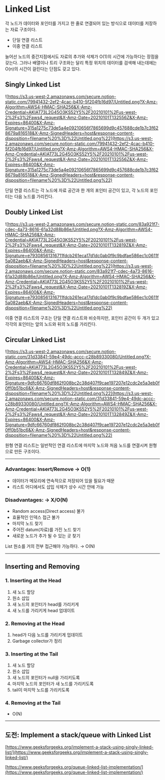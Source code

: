 # Linked List

각 노드가 데이터와 포인터를 가지고 한 줄로 연결되어 있는 방식으로 데이터를 저장하는 자료 구조이다.

- 단일 연결 리스트
- 이중 연결 리스트

늘어선 노드의 중간지점에서도 자료의 추가와 삭제가 O(1)의 시간에 가능하다는 장점을 갖는다. 그러나 배열이나 트리 구조와는 달리 특정 위치의 데이터를 검색해 내는데에는 O(n)의 시간이 걸린다는 단점도 갖고 있다.

## Singly Linked List

![https://s3.us-west-2.amazonaws.com/secure.notion-static.com/79941432-2ef2-4cac-b410-5f204fb16d97/Untitled.png?X-Amz-Algorithm=AWS4-HMAC-SHA256&X-Amz-Credential=AKIAT73L2G45O3KS52Y5%2F20210101%2Fus-west-2%2Fs3%2Faws4_request&X-Amz-Date=20210101T132556Z&X-Amz-Expires=86400&X-Amz-Signature=315a1275c73de5a4e09210656f7865699d9c457688cde1b7c3f628679a816518&X-Amz-SignedHeaders=host&response-content-disposition=filename%20%3D%22Untitled.png%22](https://s3.us-west-2.amazonaws.com/secure.notion-static.com/79941432-2ef2-4cac-b410-5f204fb16d97/Untitled.png?X-Amz-Algorithm=AWS4-HMAC-SHA256&X-Amz-Credential=AKIAT73L2G45O3KS52Y5%2F20210101%2Fus-west-2%2Fs3%2Faws4_request&X-Amz-Date=20210101T132556Z&X-Amz-Expires=86400&X-Amz-Signature=315a1275c73de5a4e09210656f7865699d9c457688cde1b7c3f628679a816518&X-Amz-SignedHeaders=host&response-content-disposition=filename%20%3D%22Untitled.png%22)

단일 연결 리스트는 각 노드에 자료 공간과 한 개의 포인터 공간이 있고, 각 노드의 포인터는 다음 노드를 가리킨다.

## Doubly Linked List

![https://s3.us-west-2.amazonaws.com/secure.notion-static.com/83a921f7-cdec-4a73-8616-61a32d88b86e/Untitled.png?X-Amz-Algorithm=AWS4-HMAC-SHA256&X-Amz-Credential=AKIAT73L2G45O3KS52Y5%2F20210101%2Fus-west-2%2Fs3%2Faws4_request&X-Amz-Date=20210101T132819Z&X-Amz-Expires=86400&X-Amz-Signature=e79308561316711fdcb261eca17d1dc0ab0f9c9bdfae586ec1c0611f5a082aeb&X-Amz-SignedHeaders=host&response-content-disposition=filename%20%3D%22Untitled.png%22](https://s3.us-west-2.amazonaws.com/secure.notion-static.com/83a921f7-cdec-4a73-8616-61a32d88b86e/Untitled.png?X-Amz-Algorithm=AWS4-HMAC-SHA256&X-Amz-Credential=AKIAT73L2G45O3KS52Y5%2F20210101%2Fus-west-2%2Fs3%2Faws4_request&X-Amz-Date=20210101T132819Z&X-Amz-Expires=86400&X-Amz-Signature=e79308561316711fdcb261eca17d1dc0ab0f9c9bdfae586ec1c0611f5a082aeb&X-Amz-SignedHeaders=host&response-content-disposition=filename%20%3D%22Untitled.png%22)

이중 연결 리스트의 구조는 단일 연결 리스트와 비슷하지만, 포인터 공간이 두 개가 있고 각각의 포인터는 앞의 노드와 뒤의 노드를 가리킨다.

## Circular Linked List

![https://s3.us-west-2.amazonaws.com/secure.notion-static.com/31d33841-59e4-49dc-accc-c28b89330080/Untitled.png?X-Amz-Algorithm=AWS4-HMAC-SHA256&X-Amz-Credential=AKIAT73L2G45O3KS52Y5%2F20210101%2Fus-west-2%2Fs3%2Faws4_request&X-Amz-Date=20210101T132849Z&X-Amz-Expires=86400&X-Amz-Signature=9dfc66760df862f008bc2c38d407f9cae197207e12cdc2e5a3eb0f0ff0b51bc6&X-Amz-SignedHeaders=host&response-content-disposition=filename%20%3D%22Untitled.png%22](https://s3.us-west-2.amazonaws.com/secure.notion-static.com/31d33841-59e4-49dc-accc-c28b89330080/Untitled.png?X-Amz-Algorithm=AWS4-HMAC-SHA256&X-Amz-Credential=AKIAT73L2G45O3KS52Y5%2F20210101%2Fus-west-2%2Fs3%2Faws4_request&X-Amz-Date=20210101T132849Z&X-Amz-Expires=86400&X-Amz-Signature=9dfc66760df862f008bc2c38d407f9cae197207e12cdc2e5a3eb0f0ff0b51bc6&X-Amz-SignedHeaders=host&response-content-disposition=filename%20%3D%22Untitled.png%22)

원형 연결 리스트는 일반적인 연결 리스트에 마지막 노드와 처음 노드를 연결시켜 원형으로 만든 구조이다.

---

### Advantages: Insert/Remove → O(1)

- 데이터가 메모리에 연속적으로 저장되어 있을 필요가 때문
- 리스트 어디에서도 삽입 삭제가 상수 시간 안에 가능

### Disadvantages: → X/O(N)

- Random access(Direct access) 불가
- 효율적인 인덱스 접근 불가
- 마지막 노드 찾기
- 주어진 datum(자료)를 가진 노드 찾기
- 새로운 노드가 추가 될 수 있는 곳 찾기

List 원소를 거의 전부 접근해야 가능하다. → O(N)

---

## Inserting and Removing

### 1. Inserting at the Head

1. 새 노드 할당
2. 원소 삽입
3. 새 노드의 포인터가 head를 가리키게
4. 새 노드를 가리키게 head 업데이트

### 2. Removing at the Head

1. head가 다음 노드를 가리키게 업데이트
2. Garbage collector가 정리

### 3. Inserting at the Tail

1. 새 노드 할당
2. 원소 삽입
3. 새 노드의 포인터가 null을 가리키도록
4. 마지막 노드의 포인터가 새 노드를 가리키도록
5. tail이 마지막 노드를 가리키도록

### 4. Removing at the Tail

- O(N)

---

## 도전: Implement a stack/queue with Linked List

[https://www.geeksforgeeks.org/implement-a-stack-using-singly-linked-list/](https://www.geeksforgeeks.org/implement-a-stack-using-singly-linked-list/)

[https://www.geeksforgeeks.org/queue-linked-list-implementation/](https://www.geeksforgeeks.org/queue-linked-list-implementation/)
